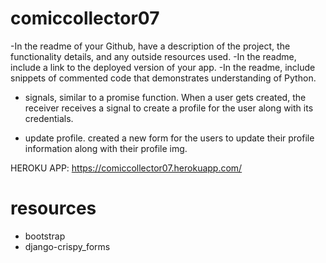 # comiccollector07

-In the readme of your Github, have a description of the project, the functionality details, and any outside resources used.
-In the readme, include a link to the deployed version of your app.
-In the readme, include snippets of commented code that demonstrates understanding of Python.

 - signals, similar to a promise function. When a user gets created, the receiver receives a signal to create a profile for the user along with its credentials.

 - update profile. created a new form for the users to update their profile information along with their profile img. 

HEROKU APP:
https://comiccollector07.herokuapp.com/


# resources 
- bootstrap
- django-crispy_forms